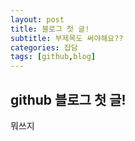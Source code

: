 ```yaml
---
layout: post
title: 블로그 첫 글!
subtitle: 부제목도 써야해요??
categories: 잡담
tags: [github,blog]
---
```



## github 블로그 첫 글!

뭐쓰지

